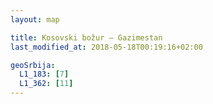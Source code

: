```yaml
---
layout: map

title: Kosovski božur — Gazimestan
last_modified_at: 2018-05-18T00:19:16+02:00

geoSrbija:
  L1_183: [7]
  L1_362: [11]
---
```

